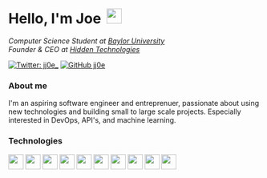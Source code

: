 # Hello, I'm Joe <img src="https://media.giphy.com/media/26n7b7PjSOZJwVCmY/giphy.gif" width="30px" style="margin-left: 5px;">

*Computer Science Student at [Baylor University](https://www.baylor.edu)*
</br>*Founder & CEO at [Hidden Technologies](https://hidden.gg)*

[![Twitter: jj0e_](https://img.shields.io/twitter/follow/jj0e_?style=social)](https://twitter.com/jj0e_)
[![GitHub jj0e](https://img.shields.io/github/followers/jj0e?label=follow&style=social)](https://github.com/jj0e)

### About me
I'm an aspiring software engineer and entreprenuer, passionate about using new technologies and building small to large scale projects. Especially interested in DevOps, API's, and machine learning.

### Technologies
<img width="30px" src="https://img.icons8.com/color/48/000000/python.png"/>
<img width="30px" src="https://img.icons8.com/color/48/000000/c-plus-plus-logo.png"/>
<img width="30px" src="https://img.icons8.com/color/48/000000/sass.png"/>
<img width="30px" src="https://img.icons8.com/color/48/000000/react-native.png"/>
<img width="30px" src="https://img.icons8.com/color/48/000000/javascript.png"/>
<img width="30px" src="https://img.icons8.com/color/48/000000/kubernetes.png"/>
<img width="30px" src="https://img.icons8.com/fluent/48/000000/visual-studio-code-2019.png"/>
<img width="30px" src="https://img.icons8.com/color/48/000000/git.png"/>
<img width="30px" src="https://img.icons8.com/color/48/000000/heroku.png"/>
<img width="30px" src="https://img.icons8.com/color/48/000000/google-cloud-platform.png"/>